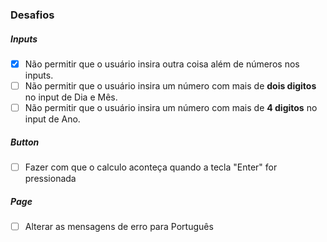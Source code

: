 ### Desafios

##### Inputs
- [X] Não permitir que o usuário insira outra coisa além de números nos inputs. 
- [ ] Não permitir que o usuário insira um número com mais de **dois digitos** no input de Dia e Mês. 
- [ ] Não permitir que o usuário insira um número com mais de **4 digitos** no input de Ano.

##### Button
- [ ] Fazer com que o calculo aconteça quando a tecla "Enter" for pressionada

##### Page
- [ ] Alterar as mensagens de erro para Português